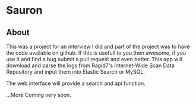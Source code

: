 Sauron
==============

About
--------------
This was a project for an interview I did and part of the project was to have the code available on github. If this is usefull to you then awesome, if you use it and find a bug submit a pull request and even better. 
This app will download and parse the logs from Rapid7's Internet-Wide Scan Data Repository and input them into Elastic Search or MySQL. 

The web interface will provide a search and api function. 

...More Coming very soon. 
